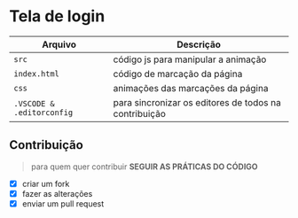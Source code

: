 # Tela de login

| Arquivo                   | Descrição                                             |
| ------------------------- | ----------------------------------------------------- |
| `src`                     | código js para manipular a animação                   |
| `index.html`              | código de marcação da página                          |
| `css`                     | animações das marcações da página                     |
| `.VSCODE & .editorconfig` | para sincronizar os editores de todos na contribuição |

## Contribuição

> para quem quer contribuir
> **SEGUIR AS PRÁTICAS DO CÓDIGO**

- [X] criar um fork
- [X] fazer as alterações
- [X] enviar um pull request
